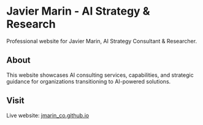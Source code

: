 # Javier Marin - AI Strategy & Research

Professional website for Javier Marin, AI Strategy Consultant & Researcher.

## About

This website showcases AI consulting services, capabilities, and strategic guidance for organizations transitioning to AI-powered solutions.

## Visit

Live website: [jmarin_co.github.io]([https://javihaus.github.io/jmarin_co/])

